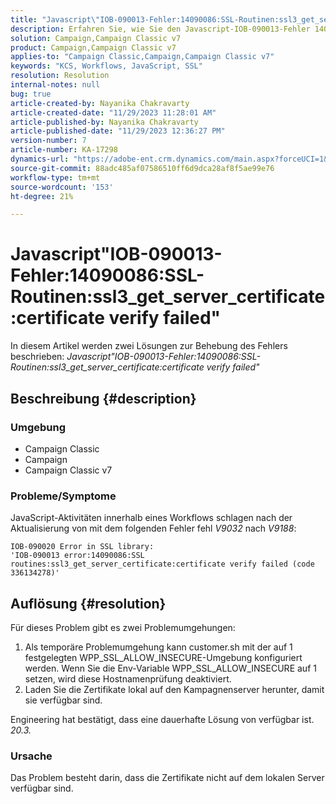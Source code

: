 ```yaml
---
title: "Javascript\"IOB-090013-Fehler:14090086:SSL-Routinen:ssl3_get_server_certificate:certificate verify failed\""
description: Erfahren Sie, wie Sie den Javascript-IOB-090013-Fehler 14090086 SSL-Routinen ssl3_get_server_certificate-Überprüfung fehlgeschlagen beheben.
solution: Campaign,Campaign Classic v7
product: Campaign,Campaign Classic v7
applies-to: "Campaign Classic,Campaign,Campaign Classic v7"
keywords: "KCS, Workflows, JavaScript, SSL"
resolution: Resolution
internal-notes: null
bug: true
article-created-by: Nayanika Chakravarty
article-created-date: "11/29/2023 11:28:01 AM"
article-published-by: Nayanika Chakravarty
article-published-date: "11/29/2023 12:36:27 PM"
version-number: 7
article-number: KA-17298
dynamics-url: "https://adobe-ent.crm.dynamics.com/main.aspx?forceUCI=1&pagetype=entityrecord&etn=knowledgearticle&id=a1576354-aa8e-ee11-8179-6045bd006239"
source-git-commit: 88adc485af07586510ff6d9dca28af8f5ae99e76
workflow-type: tm+mt
source-wordcount: '153'
ht-degree: 21%

---
```


# Javascript&quot;IOB-090013-Fehler:14090086:SSL-Routinen:ssl3_get_server_certificate:certificate verify failed&quot;


In diesem Artikel werden zwei Lösungen zur Behebung des Fehlers beschrieben: *Javascript&quot;IOB-090013-Fehler:14090086:SSL-Routinen:ssl3_get_server_certificate:certificate verify failed&quot;*

## Beschreibung {#description}


### Umgebung

- Campaign Classic
- Campaign
- Campaign Classic v7


### Probleme/Symptome

JavaScript-Aktivitäten innerhalb eines Workflows schlagen nach der Aktualisierung von mit dem folgenden Fehler fehl *V9032* nach *V9188*:


```
IOB-090020 Error in SSL library: 
'IOB-090013 error:14090086:SSL routines:ssl3_get_server_certificate:certificate verify failed (code 336134278)'
```



## Auflösung {#resolution}


Für dieses Problem gibt es zwei Problemumgehungen:

1. Als temporäre Problemumgehung kann customer.sh mit der auf 1 festgelegten WPP_SSL_ALLOW_INSECURE-Umgebung konfiguriert werden. Wenn Sie die Env-Variable WPP_SSL_ALLOW_INSECURE auf 1 setzen, wird diese Hostnamenprüfung deaktiviert.
2. Laden Sie die Zertifikate lokal auf den Kampagnenserver herunter, damit sie verfügbar sind.


Engineering hat bestätigt, dass eine dauerhafte Lösung von verfügbar ist. *20.3.*

### Ursache

Das Problem besteht darin, dass die Zertifikate nicht auf dem lokalen Server verfügbar sind.
